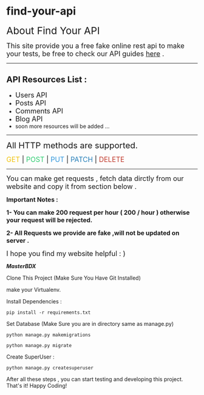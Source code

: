 # find-your-api
<p><span style="font-size:26px">About Find Your API</span></p>

<p><span style="font-size:18px">This site provide you a free fake online rest api to make your tests, be free to check our API guides <a href="http://127.0.0.1:8000/guides/">here</a> .</span></p>

<hr />
<h2><span style="font-size:22px">API Resources List :</span></h2>

<ul>
	<li><span style="font-size:18px">Users API</span></li>
	<li><span style="font-size:18px">Posts API</span></li>
	<li><span style="font-size:18px">Comments API</span></li>
	<li><span style="font-size:18px">Blog API</span></li>
	<li><span style="font-size:14px">soon more resources will be added ...</span></li>
</ul>

<hr />
<p><span style="font-size:22px">All HTTP methods are supported.</span></p>

<p><span style="font-size:18px"><span style="color:#f1c40f">GET</span> | <span style="color:#2ecc71">POST</span> | <span style="color:#3498db">PUT</span> | <span style="color:#2980b9">PATCH</span> | <span style="color:#c0392b">DELETE </span></span></p>

<hr />
<p><span style="font-size:18px">You can make get requests , fetch data dirctly from our website and copy it from section below .</span></p>

<p><span style="font-size:16px"><strong>Important Notes :</strong></span></p>

<p><span style="font-size:16px"><strong>1- You can make 200 request per hour <span class="marker">( 200 / hour )</span> otherwise your request will be rejected.</strong></span></p>

<p><span style="font-size:16px"><strong>2- All Requests we provide are fake ,will not be updated on server .</strong></span></p>

<p><span style="font-size:18px">I hope you find my website helpful : )&nbsp; </span></p>

<p><strong><em>MasterBDX</em></strong></p>


Clone This Project (Make Sure You Have Git Installed)

make your Virtualenv.

Install Dependencies :

``` pip install -r requirements.txt ```

Set Database (Make Sure you are in directory same as manage.py)

``` python manage.py makemigrations ```

``` python manage.py migrate ```

Create SuperUser :

``` python manage.py createsuperuser ```

After all these steps , you can start testing and developing this project. That's it! Happy Coding!
